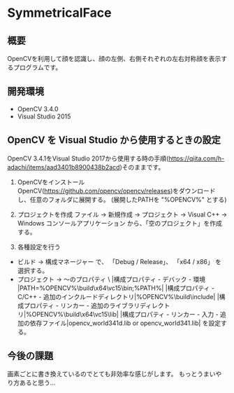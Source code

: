 # SymmetricalFace

## 概要
OpenCVを利用して顔を認識し、顔の左側、右側それぞれの左右対称顔を表示するプログラムです。

## 開発環境
* OpenCV 3.4.0
* Visual Studio 2015

## OpenCV を Visual Studio から使用するときの設定
OpenCV 3.4.1をVisual Studio 2017から使用する時の手順(https://qiita.com/h-adachi/items/aad3401b8900438b2acd)そのままです。

1. OpenCVをインストール
OpenCV(https://github.com/opencv/opencv/releases)をダウンロードし、任意のフォルダに展開する。 (展開したPATHを "%OPENCV%" とする)

2. プロジェクトを作成
ファイル -> 新規作成 -> プロジェクト -> Visual C++ -> Windows コンソールアプリケーション から、「空のプロジェクト」を作成する。

3. 各種設定を行う
* ビルド -> 構成マネージャー で、 「Debug / Release」、 「x64 / x86」 を選択する。
* プロジェクト -> ～のプロパティ \\
|構成プロパティ - デバック - 環境 |PATH=%OPENCV%\build\x64\vc15\bin;%PATH%|
|構成プロパティ - C/C++ - 追加のインクルードディレクトリ|%OPENCV%\build\include|
|構成プロパティ - リンカー - 追加のライブラリディレクトリ|%OPENCV%\build\x64\vc15\lib|
|構成プロパティ - リンカー - 入力 - 追加の依存ファイル|opencv_world341d.lib or opencv_world341.lib|
を設定する。

## 今後の課題
画素ごとに書き換えているのでとても非効率な感じがします。
もっとうまいやり方あると思う...
